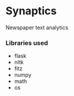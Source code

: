 # Synaptics
Newspaper text analytics

### Libraries used

* flask
* nltk
* fitz
* numpy
* math
* os
